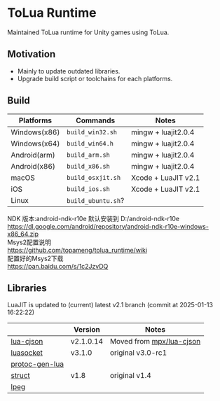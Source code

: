 ToLua Runtime
=============
Maintained ToLua runtime for Unity games using ToLua.

Motivation
----------
- Mainly to update outdated libraries.
- Upgrade build script or toolchains for each platforms.

Build
-----
| Platforms    | Commands           | Notes               |
| ------------ | ------------------ | ------------------- |
| Windows(x86) | `build_win32.sh`   | mingw + luajit2.0.4 |
| Windows(x64) | `build_win64.h`    | mingw + luajit2.0.4 |
| Android(arm) | `build_arm.sh`     | mingw + luajit2.0.4 |
| Android(x86) | `build_x86.sh`     | mingw + luajit2.0.4 |
| macOS        | `build_osxjit.sh`  | Xcode + LuaJIT v2.1 |
| iOS          | `build_ios.sh`     | Xcode + LuaJIT v2.1 |
| Linux        | `build_ubuntu.sh`? |                     |

NDK 版本:android-ndk-r10e 默认安装到 D:/android-ndk-r10e<br>
https://dl.google.com/android/repository/android-ndk-r10e-windows-x86_64.zip<br>
Msys2配置说明<br>
https://github.com/topameng/tolua_runtime/wiki<br>
配置好的Msys2下载<br>
https://pan.baidu.com/s/1c2JzvDQ<br>

Libraries
---------
LuaJIT is updated to (current) latest v2.1 branch (commit at 2025-01-13 16:22:22)

|                     | Version   | Notes                         |
| ------------------- | --------- | ----------------------------- |
| [lua-cjson][1]      | v2.1.0.14 | Moved from [mpx/lua-cjson][2] |
| [luasocket][3]      | v3.1.0    | original v3.0-rc1             |
| [protoc-gen-lua][4] |           |                               |
| [struct][5]         | v1.8      | original v1.4                 |
| [lpeg][6]           |           |                               |

[1]: https://github.com/openresty/lua-cjson/tree/91ca29db9a4a4fd0eedaebcd5d5f3ba2ace5ae63
[2]: https://github.com/mpx/lua-cjson
[3]: https://github.com/lunarmodules/luasocket/tree/v3.1.0
[4]: https://github.com/topameng/protoc-gen-lua
[5]: http://www.inf.puc-rio.br/~roberto/struct/
[6]: http://www.inf.puc-rio.br/~roberto/lpeg/lpeg.html
